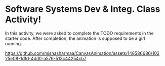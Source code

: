 # Software Systems Dev & Integ. Class Activity!

In this activity, we were asked to complete the TODO requirements in the starter code. After completion, the animation is supposed to be a girl running. 

https://github.com/mishasharmaa/CanvasAnimation/assets/148586686/10325e08-1dfd-4dd0-a576-513c44254cb7

